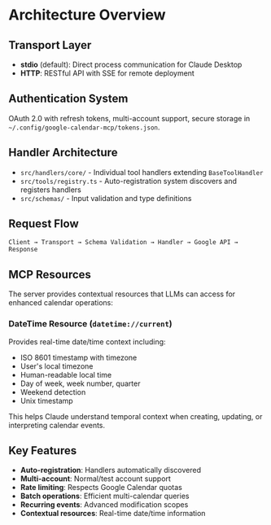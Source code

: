 # Architecture Overview

## Transport Layer

- **stdio** (default): Direct process communication for Claude Desktop
- **HTTP**: RESTful API with SSE for remote deployment

## Authentication System

OAuth 2.0 with refresh tokens, multi-account support, secure storage in `~/.config/google-calendar-mcp/tokens.json`.

## Handler Architecture

- `src/handlers/core/` - Individual tool handlers extending `BaseToolHandler`
- `src/tools/registry.ts` - Auto-registration system discovers and registers handlers
- `src/schemas/` - Input validation and type definitions

## Request Flow

```
Client → Transport → Schema Validation → Handler → Google API → Response
```

## MCP Resources

The server provides contextual resources that LLMs can access for enhanced calendar operations:

### DateTime Resource (`datetime://current`)

Provides real-time date/time context including:
- ISO 8601 timestamp with timezone
- User's local timezone 
- Human-readable local time
- Day of week, week number, quarter
- Weekend detection
- Unix timestamp

This helps Claude understand temporal context when creating, updating, or interpreting calendar events.

## Key Features

- **Auto-registration**: Handlers automatically discovered
- **Multi-account**: Normal/test account support  
- **Rate limiting**: Respects Google Calendar quotas
- **Batch operations**: Efficient multi-calendar queries
- **Recurring events**: Advanced modification scopes
- **Contextual resources**: Real-time date/time information